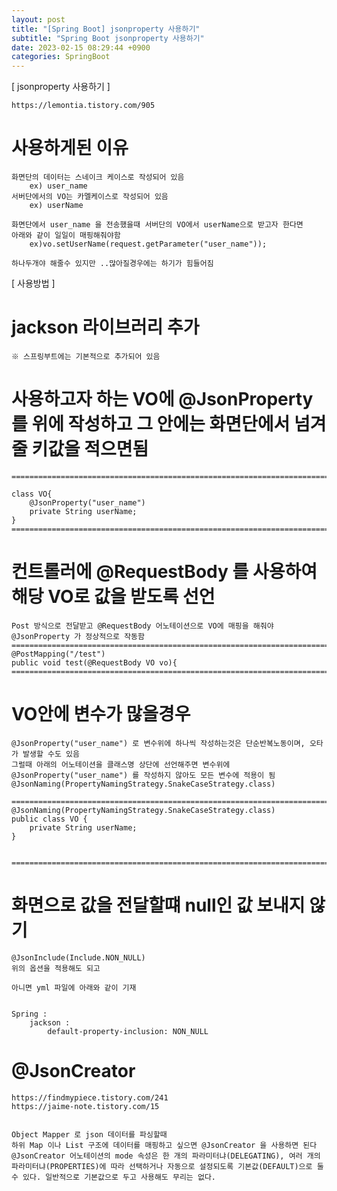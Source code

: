 ```yaml
---  
layout: post  
title: "[Spring Boot] jsonproperty 사용하기"  
subtitle: "Spring Boot jsonproperty 사용하기"  
date: 2023-02-15 08:29:44 +0900  
categories: SpringBoot  
---  
```

[ jsonproperty 사용하기 ]  
  
	https://lemontia.tistory.com/905  
  
# 사용하게된 이유  
	화면단의 데이터는 스네이크 케이스로 작성되어 있음  
		ex) user_name  
	서버단에서의 VO는 카멜케이스로 작성되어 있음  
		ex) userName  
  
	화면단에서 user_name 을 전송했을때 서버단의 VO에서 userName으로 받고자 한다면  
	아래와 같이 일일이 매핑해줘야함  
		ex)vo.setUserName(request.getParameter("user_name"));  
	  
	하나두개야 해줄수 있지만 ..많아질경우에는 하기가 힘들어짐  
  
  
[ 사용방법 ]   
  
# jackson 라이브러리 추가  
	※ 스프링부트에는 기본적으로 추가되어 있음  
  
# 사용하고자 하는 VO에 @JsonProperty 를 위에 작성하고 그 안에는 화면단에서 넘겨줄 키값을 적으면됨  
  
	=================================================================================================================  
  
	class VO{  
		@JsonProperty("user_name")  
	    private String userName;  
	}  
	=================================================================================================================  
  
# 컨트롤러에 @RequestBody 를 사용하여 해당 VO로 값을 받도록 선언  
  
    Post 방식으로 전달받고 @RequestBody 어노테이션으로 VO에 매핑을 해줘야 @JsonProperty 가 정상적으로 작동함  
	=================================================================================================================  
	@PostMapping("/test")  
    public void test(@RequestBody VO vo){  
	=================================================================================================================  
  
# VO안에 변수가 많을경우  
  
	@JsonProperty("user_name") 로 변수위에 하나씩 작성하는것은 단순반복노동이며, 오타가 발생할 수도 있음  
	그럴때 아래의 어노테이션을 클래스명 상단에 선언해주면 변수위에 @JsonProperty("user_name") 를 작성하지 않아도 모든 변수에 적용이 됨  
	@JsonNaming(PropertyNamingStrategy.SnakeCaseStrategy.class)  
  
	=================================================================================================================  
	@JsonNaming(PropertyNamingStrategy.SnakeCaseStrategy.class)  
	public class VO {  
		private String userName;  
	}  
  
  
	=================================================================================================================  
	  
  
# 화면으로 값을 전달할떄 null인 값 보내지 않기  
  
	@JsonInclude(Include.NON_NULL)  
	위의 옵션을 적용해도 되고  
  
	아니면 yml 파일에 아래와 같이 기재  
  
		  
	Spring :   
		jackson :   
			default-property-inclusion: NON_NULL  
  
  
  
# @JsonCreator  
  
	https://findmypiece.tistory.com/241  
	https://jaime-note.tistory.com/15  
  
  
	Object Mapper 로 json 데이터를 파싱할때  
	하위 Map 이나 List 구조에 데이터를 매핑하고 싶으면 @JsonCreator 을 사용하면 된다  
	@JsonCreator 어노테이션의 mode 속성은 한 개의 파라미터냐(DELEGATING), 여러 개의 파라미터냐(PROPERTIES)에 따라 선택하거나 자동으로 설정되도록 기본값(DEFAULT)으로 둘 수 있다. 일반적으로 기본값으로 두고 사용해도 무리는 없다.  
